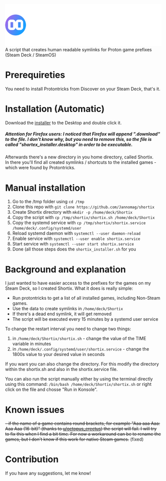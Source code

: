 ![Shortix](https://raw.githubusercontent.com/Jannomag/shortix/main/shortix_logo.svg)     
A script that creates human readable symlinks for Proton game prefixes (Steam Deck / SteamOS)

# Prerequireties
You need to install Protontricks from Discover on your Steam Deck, that's it.

# Installation (Automatic)
Download the [installer](https://github.com/Jannomag/shortix/releases/latest/download/shortix_installer.desktop "desktop") to the Desktop and double click it.   
##### Attention for Firefox users: I noticed that Firefox will append ".download" to the file. I don't know why, but you need to remove this, so the file is called "shortex_installer.desktop" in order to be executable.
Afterwards there's a new directory in you home directory, called Shortix.    
In there you'll find all created symlinks / shortcuts to the installed games - which were found by Protontricks.    

# Manual installation
1. Go to the /tmp folder using `cd /tmp`
2. Clone this repo with `git clone https://github.com/Jannomag/shortix`
3. Create Shortix directory with `mkdir -p /home/deck/Shortix`
4. Copy the script with `cp /tmp/shortix/shortix.sh /home/deck/Shortix`
5. Copy the systemd service with `cp /tmp/shortix/shortix.service /home/deck/.config/systemd/user`
6. Reload systemd daemon with `systemctl --user daemon-reload`
7. Enable service with `systemctl --user enable shortix.service`
8. Start service with `systemctl --user start shortix.service`
9. Done (all those steps does the `shortix_installer.sh` for you


# Background and explanation
I just wanted to have easier access to the prefixes for the games on my Steam Deck, so I created Shortix.
What it does is really simple:
- Run protontricks to get a list of all installed games, including Non-Steam games.
- Use the data to create symlinks in `/home/deck/Shortix`
- If there's a dead end symlink, it will get removed
- The script will be executed every 15 minutes by a systemd user service

To change the restart interval you need to change two things:
1. in `/home/deck/Shortix/shortix.sh` - change the value of the TIME variable in minutes
2. in `/home/deck/.config/systemd/user/shortix.service` - change the 1800s value to your desired value in seconds

If you want you can also change the directory. For this modify the directory within the shortix.sh and also in the shortix.service file.

You can also run the script manually either by using the terminal directly using this command: `/bin/bash /home/deck/Shortix/shortix.sh` or right click on the file and chosse "Run in Konsole".

# Known issues
~~- if the name of a game contains round brackets, for example "Aaa aaa Aaa: Aaa Aaa (16-bit)" (thanks to [u/octopus_erectus](https://www.reddit.com/r/SteamDeck/comments/13luaiz/release_shortix_a_script_for_human_readable/jksiery/?utm_source=share&utm_medium=ios_app&utm_name=ioscss&utm_content=1&utm_term=1&context=3)) the script will fail. I will try to fix this when I find a bit time. For now a workaround can be to rename the games, but I don't know if this work for native Steam games.~~
(fixed)

# Contribution
If you have any suggestions, let me know!
